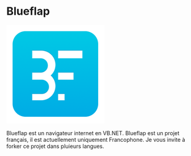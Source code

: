 Blueflap
========

![Alt text](Images/Logo.png?raw=true  "logo_main")

Blueflap est un navigateur internet en VB.NET.
Blueflap est un projet français, il est actuellement uniquement Francophone. Je vous invite à forker ce projet dans pluieurs langues.
